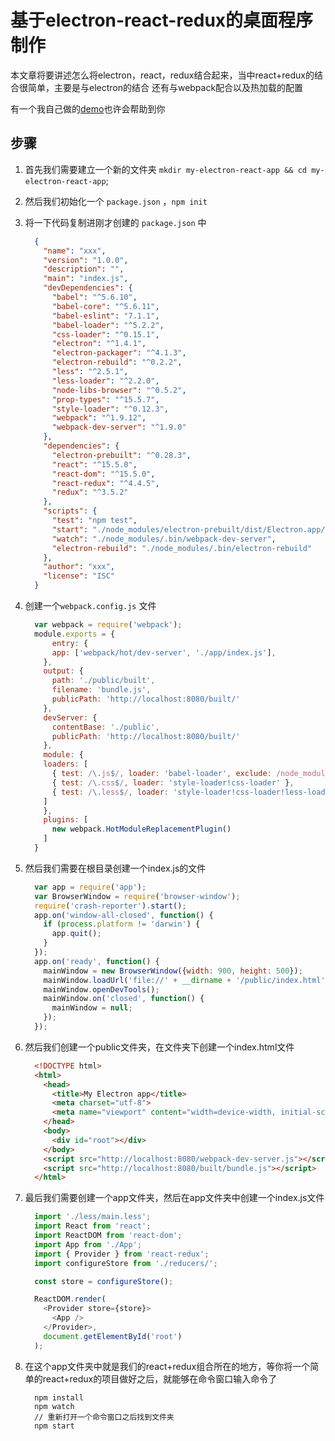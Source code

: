 # 基于electron-react-redux的桌面程序制作
本文章将要讲述怎么将electron，react，redux结合起来，当中react+redux的结合很简单，主要是与electron的结合
还有与webpack配合以及热加载的配置

有一个我自己做的[demo](https://github.com/zhangzewei/electron-react-redux-demo)也许会帮助到你

## 步骤

1. 首先我们需要建立一个新的文件夹 `mkdir my-electron-react-app && cd my-electron-react-app`;
2. 然后我们初始化一个 `package.json` ，`npm init`
3. 将一下代码复制进刚才创建的 `package.json` 中

      ```json
        {
          "name": "xxx",
          "version": "1.0.0",
          "description": "",
          "main": "index.js",
          "devDependencies": {
            "babel": "^5.6.10",
            "babel-core": "^5.6.11",
            "babel-eslint": "7.1.1",
            "babel-loader": "^5.2.2",
            "css-loader": "^0.15.1",
            "electron": "^1.4.1",
            "electron-packager": "^4.1.3",
            "electron-rebuild": "^0.2.2",
            "less": "^2.5.1",
            "less-loader": "^2.2.0",
            "node-libs-browser": "^0.5.2",
            "prop-types": "^15.5.7",
            "style-loader": "^0.12.3",
            "webpack": "^1.9.12",
            "webpack-dev-server": "^1.9.0"
          },
          "dependencies": {
            "electron-prebuilt": "^0.28.3",
            "react": "^15.5.0",
            "react-dom": "^15.5.0",
            "react-redux": "^4.4.5",
            "redux": "^3.5.2"
          },
          "scripts": {
            "test": "npm test",
            "start": "./node_modules/electron-prebuilt/dist/Electron.app/Contents/MacOS/Electron .",
            "watch": "./node_modules/.bin/webpack-dev-server",
            "electron-rebuild": "./node_modules/.bin/electron-rebuild"
          },
          "author": "xxx",
          "license": "ISC"
        }
      ```
4. 创建一个`webpack.config.js` 文件

      ```js
        var webpack = require('webpack');
        module.exports = {
            entry: {
            app: ['webpack/hot/dev-server', './app/index.js'],
          },
          output: {
            path: './public/built',
            filename: 'bundle.js',
            publicPath: 'http://localhost:8080/built/'
          },
          devServer: {
            contentBase: './public',
            publicPath: 'http://localhost:8080/built/'
          },
          module: {
          loaders: [
            { test: /\.js$/, loader: 'babel-loader', exclude: /node_modules/ },
            { test: /\.css$/, loader: 'style-loader!css-loader' },
            { test: /\.less$/, loader: 'style-loader!css-loader!less-loader'}
          ]
          },
          plugins: [
            new webpack.HotModuleReplacementPlugin()
          ]
        }
      ```

5. 然后我们需要在根目录创建一个index.js的文件

      ```js
        var app = require('app');
        var BrowserWindow = require('browser-window');
        require('crash-reporter').start();
        app.on('window-all-closed', function() {
          if (process.platform != 'darwin') {
            app.quit();
          }
        });
        app.on('ready', function() {
          mainWindow = new BrowserWindow({width: 900, height: 500});
          mainWindow.loadUrl('file://' + __dirname + '/public/index.html');
          mainWindow.openDevTools();
          mainWindow.on('closed', function() {
            mainWindow = null;
          });
        });
      ```
6. 然后我们创建一个public文件夹，在文件夹下创建一个index.html文件

      ```html
        <!DOCTYPE html>
        <html>
          <head>
            <title>My Electron app</title>
            <meta charset="utf-8">
            <meta name="viewport" content="width=device-width, initial-scale=1">
          </head>
          <body>
            <div id="root"></div>
          </body>
          <script src="http://localhost:8080/webpack-dev-server.js"></script>
          <script src="http://localhost:8080/built/bundle.js"></script>
        </html>
      ```
7. 最后我们需要创建一个app文件夹，然后在app文件夹中创建一个index.js文件

      ```js 
        import './less/main.less';
        import React from 'react';
        import ReactDOM from 'react-dom';
        import App from './App';
        import { Provider } from 'react-redux';
        import configureStore from './reducers/';

        const store = configureStore();

        ReactDOM.render(
          <Provider store={store}>
            <App />
          </Provider>,
          document.getElementById('root')
        );
      ```
8. 在这个app文件夹中就是我们的react+redux组合所在的地方，等你将一个简单的react+redux的项目做好之后，就能够在命令窗口输入命令了

      ```
        npm install
        npm watch
        // 重新打开一个命令窗口之后找到文件夹
        npm start
      ```